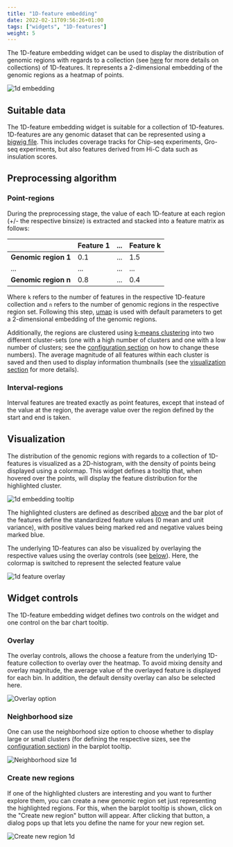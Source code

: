 ```yaml
---
title: "1D-feature embedding"
date: 2022-02-11T09:56:26+01:00
tags: ["widgets", "1D-features"]
weight: 5
---
```


The 1D-feature embedding widget can be used to display the distribution of genomic regions with regards to a collection (see [here](TODO) for more details on collections) of 1D-features. It represents a 2-dimensional embedding of the genomic regions as a heatmap of points.

![1d embedding](/docs/1d_embedding.png)

## Suitable data

The 1D-feature embedding widget is suitable for a collection of 1D-features. 1D-features are any genomic dataset that can be represented using a [bigwig file](https://genome.ucsc.edu/goldenpath/help/bigWig.html). This includes coverage tracks for Chip-seq experiments, Gro-seq experiments, but also features derived from Hi-C data such as insulation scores.

## Preprocessing algorithm

### Point-regions

During the preprocessing stage, the value of each 1D-feature at each region (+/- the respective binsize) is extracted and stacked into a feature matrix as follows:

|                  | Feature 1 | ... | Feature k |
|------------------|-----------|-----|-----------|
| __Genomic region 1__ | 0.1       | ... | 1.5       |
| ...              | ...       | ... | ...       |
| __Genomic region n__ | 0.8       | ... | 0.4       |

Where `k` refers to the number of features in the respective 1D-feature collection and `n` refers to the number of genomic regions in the respective region set. Following this step, [umap](https://umap-learn.readthedocs.io/en/latest/) is used with default parameters to get a 2-dimensional embedding of the genomic regions.

Additionally, the regions are clustered using [k-means clustering](https://scikit-learn.org/stable/modules/generated/sklearn.cluster.KMeans.html) into two different cluster-sets (one with a high number of clusters and one with a low number of clusters; see the [configuration section](/docs/installation/configuration) on how to change these numbers). The average magnitude of all features within each cluster is saved and then used to display information thumbnails (see the [visualization section](/docs/widgets/1d_feature_embedding/#visualization) for more details).


### Interval-regions

Interval features are treated exactly as point features, except that instead of the value at the region, the average value over the region defined by the start and end is taken.

## Visualization

The distribution of the genomic regions with regards to a collection of 1D-features is visualized as a 2D-histogram, with the density of points being displayed using a colormap. This widget defines a tooltip that, when hovered over the points, will display the feature distribution for the highlighted cluster.

![1d embedding tooltip](/docs/1d_feature_tooltip.png)

The highlighted clusters are defined as described [above](/docs/widgets/1d_feature_embedding/#point-regions) and the bar plot of the features define the standardized feature values (0 mean and unit variance), with positive values being marked red and negative values being marked blue.

The underlying 1D-features can also be visualized by overlaying the respective values using the overlay controls (see [below](/docs/widgets/1d_feature_embedding/#overlay)). Here, the colormap is switched to represent the selected feature value


![1d feature overlay](/docs/1d_feature_overlay.png)

## Widget controls

The 1D-feature embedding widget defines two controls on the widget and one control on the bar chart tooltip.

### Overlay

The overlay controls, allows the choose a feature from the underlying 1D-feature collection to overlay over the heatmap. To avoid mixing density and overlay magnitude, the average value of the overlayed feature is displayed for each bin. In addition, the default density overlay can also be selected here.

![Overlay option](/docs/Overlay_dialog_1d.png)

### Neighborhood size

One can use the neighborhood size option to choose whether to display large or small clusters (for defining the respective sizes, see the [configuration section](/docs/installation/configuration)) in the barplot tooltip.

![Neighborhood size 1d](/docs/Neighborhood_size_controls_1d.png)


### Create new regions

If one of the highlighted clusters are interesting and you want to further explore them, you can create a new genomic region set just representing the highlighted regions. For this, when the barplot tooltip is shown, click on the "Create new region" button will appear. After clicking that button, a dialog pops up that lets you define the name for your new region set.

![Create new region 1d](/docs/Create_new_region_1d_feature.png)
